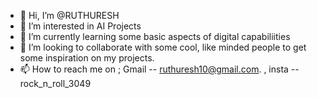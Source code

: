 - 👋 Hi, I’m @RUTHURESH
- 👀 I’m interested in AI Projects
- 🌱 I’m currently learning some basic aspects of digital capabiliities
- 💞️ I’m looking to collaborate with some cool, like minded people to get some inspiration on my projects.
- 📫 How to reach me on ;
     Gmail -- ruthuresh10@gmail.com. ,
      insta -- rock_n_roll_3049 

<!---
RUTHURESH/RUTHURESH is a ✨ special ✨ repository because its `README.md` (this file) appears on your GitHub profile.
You can click the Preview link to take a look at your changes.
--->
